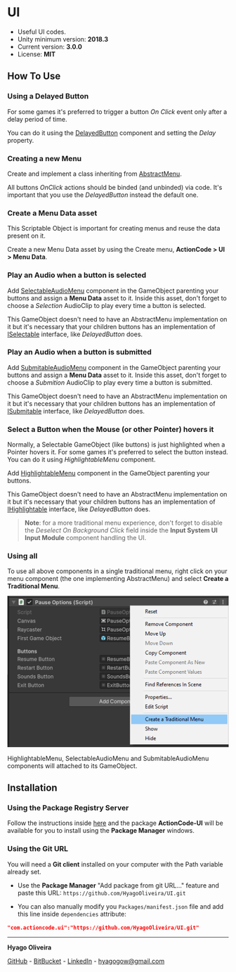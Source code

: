 # UI

* Useful UI codes.
* Unity minimum version: **2018.3**
* Current version: **3.0.0**
* License: **MIT**

## How To Use

### Using a Delayed Button

For some games it's preferred to trigger a button *On Click* event only after a delay period of time.

You can do it using the [DelayedButton](/Runtime/Buttons/DelayedButton.cs) component and 
setting the *Delay* property.

### Creating a new Menu

Create and implement a class inheriting from [AbstractMenu](/Runtime/Menus/AbstractMenu.cs). 

All buttons *OnClick* actions should be binded (and unbinded) via code.
It's important that you use the *DelayedButton* instead the default one.

### Create a Menu Data asset

This Scriptable Object is important for creating menus and reuse the data present on it.

Create a new Menu Data asset by using the Create menu, **ActionCode > UI > Menu Data**.

### Play an Audio when a button is selected

Add [SelectableAudioMenu](/Runtime/Menus/SelectableAudioMenu.cs) component in the GameObject parenting your buttons and
assign a **Menu Data** asset to it. Inside this asset, don't forget to choose a *Selection* AudioClip to play every time a button is selected. 

This GameObject doesn't need to have an AbstractMenu implementation on it but it's necessary that your children buttons has
an implementation of [ISelectable](/Runtime/Interfaces/ISelectable.cs) interface, like *DelayedButton* does.

### Play an Audio when a button is submitted

Add [SubmitableAudioMenu](/Runtime/Menus/SubmitableAudioMenu.cs) component in the GameObject parenting your buttons and 
assign a **Menu Data** asset to it. Inside this asset, don't forget to choose a *Submition* AudioClip to play every time a button is submitted. 

This GameObject doesn't need to have an AbstractMenu implementation on it but it's necessary that your children buttons has
an implementation of [ISubmitable](/Runtime/Interfaces/ISubmitable.cs) interface, like *DelayedButton* does.

### Select a Button when the Mouse (or other Pointer) hovers it

Normally, a Selectable GameObject (like buttons) is just highlighted when a Pointer hovers it.
For some games it's preferred to select the button instead. You can do it using *HighlightableMenu* component.

Add [HighlightableMenu](/Runtime/Menus/HighlightableMenu.cs) component in the GameObject parenting your buttons.

This GameObject doesn't need to have an AbstractMenu implementation on it but it's necessary that your children buttons has
an implementation of [IHighlightable](/Runtime/Interfaces/IHighlightable.cs) interface, like *DelayedButton* does.

>**Note**: for a more traditional menu experience, don't forget to disable the *Deselect On Background Click* field 
inside the **Input System UI Input Module** component handling the UI.

### Using all

To use all above components in a single traditional menu, right click on your menu component 
(the one implementing AbstractMenu) and select **Create a Traditional Menu**.

![Create a Traditional Menu](/Docs~/creating-traditional-menu.png "Create a Traditional Menu")

HighlightableMenu, SelectableAudioMenu and SubmitableAudioMenu components will attached to its GameObject.

## Installation

### Using the Package Registry Server

Follow the instructions inside [here](https://cutt.ly/ukvj1c8) and the package **ActionCode-UI** 
will be available for you to install using the **Package Manager** windows.

### Using the Git URL

You will need a **Git client** installed on your computer with the Path variable already set. 

- Use the **Package Manager** "Add package from git URL..." feature and paste this URL: `https://github.com/HyagoOliveira/UI.git`

- You can also manually modify you `Packages/manifest.json` file and add this line inside `dependencies` attribute: 

```json
"com.actioncode.ui":"https://github.com/HyagoOliveira/UI.git"
```

---

**Hyago Oliveira**

[GitHub](https://github.com/HyagoOliveira) -
[BitBucket](https://bitbucket.org/HyagoGow/) -
[LinkedIn](https://www.linkedin.com/in/hyago-oliveira/) -
<hyagogow@gmail.com>